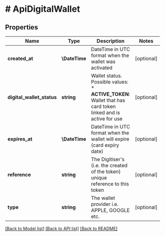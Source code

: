 # # ApiDigitalWallet

## Properties

Name | Type | Description | Notes
------------ | ------------- | ------------- | -------------
**created_at** | **\DateTime** | DateTime in UTC format when the wallet was activated | [optional]
**digital_wallet_status** | **string** | Wallet status. Possible values:  * **ACTIVE_TOKEN**: Wallet that has card token linked and is active for use | [optional]
**expires_at** | **\DateTime** | DateTime in UTC format when the wallet will expire (card expiry date) | [optional]
**reference** | **string** | The Digitiser&#39;s (i.e. the created of the token) unique reference to this token | [optional]
**type** | **string** | The wallet provider i.e. APPLE, GOOGLE etc. | [optional]

[[Back to Model list]](../../README.md#models) [[Back to API list]](../../README.md#endpoints) [[Back to README]](../../README.md)
